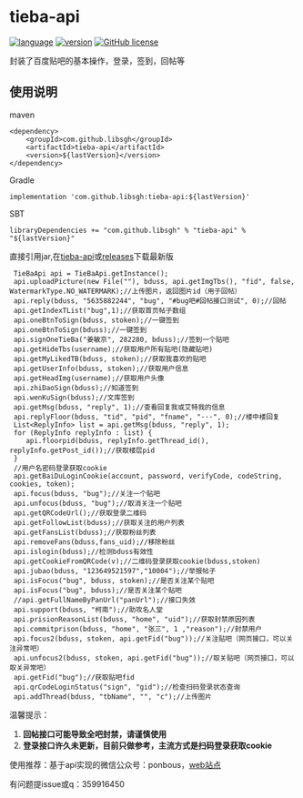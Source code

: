 # tieba-api
[![language](https://img.shields.io/badge/language-java-blue.svg)](https://www.java.com)
[![version](https://img.shields.io/badge/version-v1.0.9-orange.svg)](https://mvnrepository.com/artifact/com.github.libsgh/tieba-api/1.0.9)
[![GitHub license](https://img.shields.io/github/license/libsgh/tieba-api.svg)](https://github.com/libsgh/tieba-api/blob/master/LICENSE)


封装了百度贴吧的基本操作，登录，签到，回帖等
## 使用说明
maven
```
<dependency>
    <groupId>com.github.libsgh</groupId>
    <artifactId>tieba-api</artifactId>
    <version>${lastVersion}</version>
</dependency>
```
Gradle
```
implementation 'com.github.libsgh:tieba-api:${lastVersion}'
```
SBT
```
libraryDependencies += "com.github.libsgh" % "tieba-api" % "${lastVersion}"
```
直接引用jar,在[tieba-api](http://mvnrepository.com/artifact/com.github.libsgh/tieba-api/)或[releases](https://github.com/libsgh/tieba-api/releases)下载最新版
```
 TieBaApi api = TieBaApi.getInstance();
 api.uploadPicture(new File(""), bduss, api.getImgTbs(), "fid", false, WatermarkType.NO_WATERMARK);//上传图片，返回图片id（用于回帖）
 api.reply(bduss, "5635882244", "bug", "#bug吧#回帖接口测试", 0);//回帖
 api.getIndexTList("bug",1);//获取首页帖子数组
 api.oneBtnToSign(bduss, stoken);//一键签到
 api.oneBtnToSign(bduss);//一键签到
 api.signOneTieBa("姜敏京", 282280, bduss);//签到一个贴吧
 api.getHideTbs(username);//获取用户所有贴吧(隐藏贴吧)
 api.getMyLikedTB(bduss, stoken);//获取我喜欢的贴吧
 api.getUserInfo(bduss, stoken);//获取用户信息
 api.getHeadImg(username);//获取用户头像
 api.zhiDaoSign(bduss);//知道签到
 api.wenKuSign(bduss);//文库签到
 api.getMsg(bduss, "reply", 1);//查看回复我或艾特我的信息
 api.replyFloor(bduss, "tid", "pid", "fname", "···", 0);//楼中楼回复
 List<ReplyInfo> list = api.getMsg(bduss, "reply", 1);
 for (ReplyInfo replyInfo : list) {
	api.floorpid(bduss, replyInfo.getThread_id(), replyInfo.getPost_id());//获取楼层pid
 }
 //用户名密码登录获取cookie
 api.getBaiDuLoginCookie(account, password, verifyCode, codeString, cookies, token);
 api.focus(bduss, "bug");//关注一个贴吧
 api.unfocus(bduss, "bug");//取消关注一个贴吧
 api.getQRCodeUrl();//获取登录二维码
 api.getFollowList(bduss);//获取关注的用户列表
 api.getFansList(bduss);//获取粉丝列表
 api.removeFans(bduss,fans_uid);//移除粉丝
 api.islogin(bduss);//检测bduss有效性
 api.getCookieFromQRCode(v);//二维码登录获取cookie(bduss,stoken)
 api.jubao(bduss, "123649521597","10004");//举报帖子
 api.isFocus("bug", bduss, stoken);//是否关注某个贴吧
 api.isFocus("bug", bduss);//是否关注某个贴吧
 //api.getFullNameByPanUrl("panUrl");//接口失效
 api.support(bduss, "柯南");//助攻名人堂
 api.prisionReasonList(bduss, "home", "uid");//获取封禁原因列表
 api.commitprison(bduss, "home", "张三", 1 ,"reason");//封禁用户
 api.focus2(bduss, stoken, api.getFid("bug"));//关注贴吧（网页接口，可以关注异常吧）
 api.unfocus2(bduss, stoken, api.getFid("bug"));//取关贴吧（网页接口，可以取关异常吧）
 api.getFid("bug");//获取贴吧fid
 api.qrCodeLoginStatus("sign", "gid");//检查扫码登录状态查询
 api.addThread(bduss, "tbName", "", "c");//上传图片
```

温馨提示：

1. **回帖接口可能导致全吧封禁，请谨慎使用**
2. **登录接口许久未更新，目前只做参考，主流方式是扫码登录获取cookie**

使用推荐：基于api实现的微信公众号：ponbous，[web站点](http://noki.icu/tieba)

有问题提issue或q：359916450
